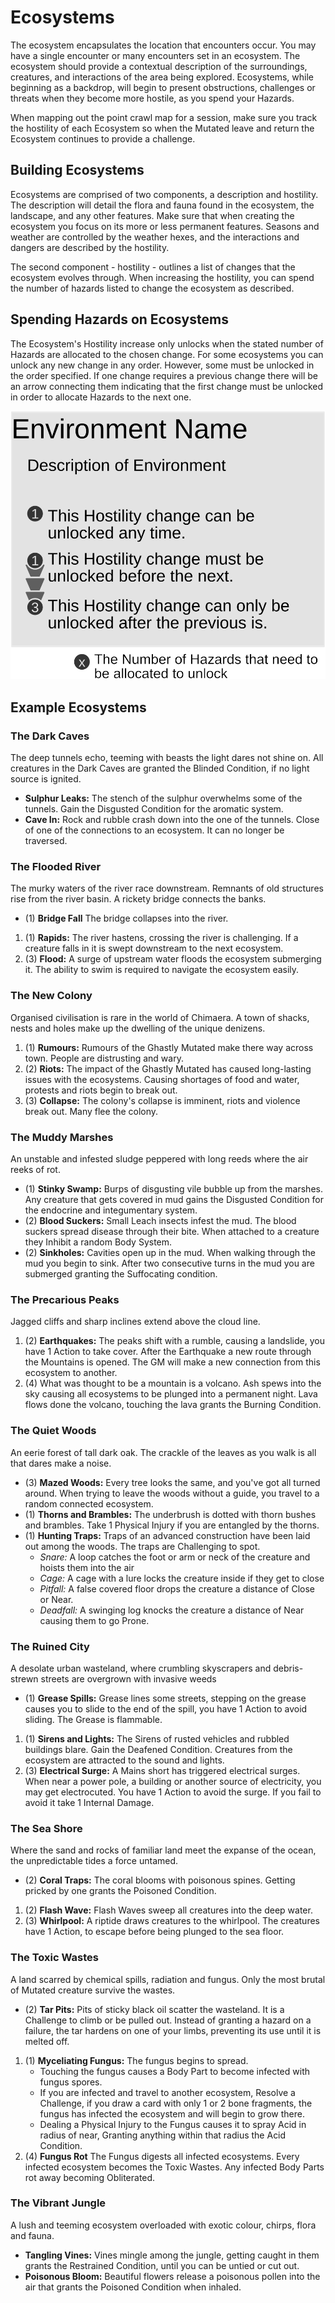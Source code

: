 # Ecosystems

The ecosystem encapsulates the location that encounters occur. You may have a single encounter or many encounters set in an ecosystem. The ecosystem should provide a contextual description of the surroundings, creatures, and interactions of the area being explored. Ecosystems, while beginning as a backdrop, will begin to present obstructions, challenges or threats when they become more hostile, as you spend your Hazards.

When mapping out the point crawl map for a session, make sure you track the hostility of each Ecosystem so when the Mutated leave and return the Ecosystem continues to provide a challenge.

## Building Ecosystems

Ecosystems are comprised of two components, a description and hostility. The description will detail the flora and fauna found in the ecosystem, the landscape, and any other features. Make sure that when creating the ecosystem you focus on its more or less permanent features. Seasons and weather are controlled by the weather hexes, and the interactions and dangers are described by the hostility.

The second component - hostility - outlines a list of changes that the ecosystem evolves through. When increasing the hostility, you can spend the number of hazards listed to change the ecosystem as described.

## Spending Hazards on Ecosystems

The Ecosystem's Hostility increase only unlocks when the stated number of Hazards are allocated to the chosen change. For some ecosystems you can unlock any new change in any order. However, some must be unlocked in the order specified. If one change requires a previous change there will be an arrow connecting them indicating that the first change must be unlocked in order to allocate Hazards to the next one.

![Ecosystem Hostility](../media/ecosystem_hostility.svg)

## Example Ecosystems

### The Dark Caves

The deep tunnels echo, teeming with beasts the light dares not shine on. All creatures in the Dark Caves are granted the Blinded Condition, if no light source is ignited.

- **Sulphur Leaks:** The stench of the sulphur overwhelms some of the tunnels. Gain the Disgusted Condition for the aromatic system.
- **Cave In:** Rock and rubble crash down into the one of the tunnels. Close of one of the connections to an ecosystem. It can no longer be traversed.

### The Flooded River

The murky waters of the river race downstream. Remnants of old structures rise from the river basin. A rickety bridge connects the banks.

- (1) **Bridge Fall** The bridge collapses into the river.

1. (1) **Rapids:** The river hastens, crossing the river is challenging. If a creature falls in it is swept downstream to the next ecosystem.
2. (3) **Flood:** A surge of upstream water floods the ecosystem submerging it. The ability to swim is required to navigate the ecosystem easily.

### The New Colony

Organised civilisation is rare in the world of Chimaera. A town of shacks, nests and holes make up the dwelling of the unique denizens.

1. (1) **Rumours:** Rumours of the Ghastly Mutated make there way across town. People are distrusting and wary.
2. (2) **Riots:** The impact of the Ghastly Mutated has caused long-lasting issues with the ecosystems. Causing shortages of food and water, protests and riots begin to break out.
3. (3) **Collapse:** The colony's collapse is imminent, riots and violence break out. Many flee the colony.

### The Muddy Marshes

An unstable and infested sludge peppered with long reeds where the air reeks of rot.

- (1) **Stinky Swamp:** Burps of disgusting vile bubble up from the marshes. Any creature that gets covered in mud gains the Disgusted Condition for the endocrine and integumentary system.
- (2) **Blood Suckers:** Small Leach insects infest the mud. The blood suckers spread disease through their bite. When attached to a creature they Inhibit a random Body System.
- (2) **Sinkholes:** Cavities open up in the mud. When walking through the mud you begin to sink. After two consecutive turns in the mud you are submerged granting the Suffocating condition.

### The Precarious Peaks

Jagged cliffs and sharp inclines extend above the cloud line.

1. (2) **Earthquakes:** The peaks shift with a rumble, causing a landslide, you have 1 Action to take cover. After the Earthquake a new route through the Mountains is opened. The GM will make a new connection from this ecosystem to another.
2. (4) What was thought to be a mountain is a volcano. Ash spews into the sky causing all ecosystems to be plunged into a permanent night. Lava flows done the volcano, touching the lava grants the Burning Condition.

### The Quiet Woods

An eerie forest of tall dark oak. The crackle of the leaves as you walk is all that dares make a noise.

- (3) **Mazed Woods:** Every tree looks the same, and you've got all turned around. When trying to leave the woods without a guide, you travel to a random connected ecosystem.
- (1) **Thorns and Brambles:** The underbrush is dotted with thorn bushes and brambles. Take 1 Physical Injury if you are entangled by  the thorns.
- (1) **Hunting Traps:** Traps of an advanced construction have been laid out among the woods. The traps are Challenging to spot.
  - _Snare:_ A loop catches the foot or arm or neck of the creature and hoists them into the air
  - _Cage:_ A cage with a lure locks the creature inside if they get to close
  - _Pitfall:_ A false covered floor drops the creature a distance of Close or Near.
  - _Deadfall:_ A swinging log knocks the creature a distance of Near causing them to go Prone.

### The Ruined City

A desolate urban wasteland, where crumbling skyscrapers and debris-strewn streets are overgrown with invasive weeds

- (1) **Grease Spills:** Grease lines some streets, stepping on the grease causes you to slide to the end of the spill, you have 1 Action to avoid sliding. The Grease is flammable.

1. (1) **Sirens and Lights:** The Sirens of rusted vehicles and rubbled buildings blare. Gain the Deafened Condition. Creatures from the ecosystem are attracted to the sound and lights.
2. (3) **Electrical Surge:** A Mains short has triggered electrical surges. When near a power pole, a building or another source of electricity, you may get electrocuted. You have 1 Action to avoid the surge. If you fail to avoid it take 1 Internal Damage.

### The Sea Shore

Where the sand and rocks of familiar land meet the expanse of the ocean, the unpredictable tides a force untamed.

- (2) **Coral Traps:** The coral blooms with poisonous spines. Getting pricked by one grants the Poisoned Condition.

1. (2) **Flash Wave:** Flash Waves sweep all creatures into the deep water.
2. (3) **Whirlpool:** A riptide draws creatures to the whirlpool. The creatures have 1 Action, to escape before being plunged to the sea floor.

### The Toxic Wastes

A land scarred by chemical spills, radiation and fungus. Only the most brutal of Mutated creature survive the wastes.

- (2) **Tar Pits:** Pits of sticky black oil scatter the wasteland. It is a Challenge to climb or be pulled out. Instead of granting a hazard on a failure, the tar hardens on one of your limbs, preventing its use until it is melted off.

1. (1) **Myceliating Fungus:** The fungus begins to spread.
   - Touching the fungus causes a Body Part to become infected with fungus spores.
   - If you are infected and travel to another ecosystem, Resolve a Challenge, if you draw a card with only 1 or 2 bone fragments, the fungus has infected the ecosystem and will begin to grow there.
   - Dealing a Physical Injury to the Fungus causes it to spray Acid in radius of near, Granting anything within that radius the Acid Condition.
2. (4) **Fungus Rot** The Fungus digests all infected ecosystems. Every infected ecosystem becomes the Toxic Wastes. Any infected Body Parts rot away becoming Obliterated.

### The Vibrant Jungle

A lush and teeming ecosystem overloaded with exotic colour, chirps, flora and fauna.

- **Tangling Vines:** Vines mingle among the jungle, getting caught in them grants the Restrained Condition, until you can be untied or cut out.
- **Poisonous Bloom:** Beautiful flowers release a poisonous pollen into the air that grants the Poisoned Condition when inhaled.
